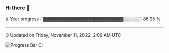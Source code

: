 ### Hi there 👋

⏳ Year progress { ▓▓▓▓▓▓▓▓▓▓▓▓▓▓▓▓▓▓▓▓▓▓▓▓▓░░░░░ } 86.05 %

---

⏰ Updated on Friday, November 11, 2022, 2:09 AM UTC

![Progress Bar CI](https://github.com/arthurbuhl/arthurbuhl/workflows/Progress%20Bar%20CI/badge.svg)
